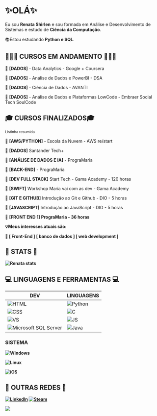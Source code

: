 <h1>✨OLÁ✨</h1>
<p>Eu sou <strong>Renata Shirlen</strong> e sou formada em Análise e Desenvolvimento de Sistemas e estudo de <strong>Ciência da Computação</strong>.</p>
<p>📚Estou estudando <strong>Python e SQL</strong>.
 
<h2>👩🏾‍💻 CURSOS EM ANDAMENTO 👩🏾‍💻</h2>
<p>💾 <strong>[DADOS]</strong> - Data Analytics - Google + Coursera </p>
<p>💾 <strong>[DADOS]</strong> - Análise de Dados e PowerBI - DSA </p>
<p>💾 <strong>[DADOS]</strong> - Ciência de Dados - AVANTI </p>
<p>💾 <strong>[DADOS]</strong> - Análise de Dados e Plataformas LowCode - Embraer Social Tech SoulCode  </p>

<h2>🎓 CURSOS FINALIZADOS🎓</h2>
<p><small>Listinha resumida</small></p>
<p>💾 <strong>[AWS/PYTHON]</strong> - Escola da Nuvem - AWS re/start </p>
<p>💾 <strong>[DADOS]</strong> Santander Tech+</p>
<p>💾 <strong>[ANÁLISE DE DADOS E IA]</strong> - PrograMaria</p>
<p>💾 <strong>[BACK-END]</strong> - PrograMaria</p>
<p>💾 <strong>[DEV FULL STACK]</strong> Start Tech - Gama Academy - 120 horas</p>
<p>💾 <strong>[SWIFT]</strong> Workshop Maria vai com as dev - Gama Academy</p>
<p>💾 <strong>[GIT E GITHUB]</strong> Introdução ao Git e Github - DIO - 5 horas</p>
<p>💾 <strong>[JAVASCRIPT]</strong> Introdução ao JavaScript - DIO - 5 horas</p>
<p>💾 <strong>[FRONT END 1] PrograMaria - 36 horas</p>

 
💡Meus interesses atuais são:</p> 
<p>🚀 <strong>[ Front-End ]</strong> <strong>[ banco de dados ]</strong> <strong>[ web development ]</strong> </p>

<h2>🔮 STATS 🔮</h2>

<p><img src="https://github-readme-stats.vercel.app/api?username=renatashirlen&amp;show_icons=true&amp;theme=cobalt" alt="Renata stats"></p>

<h2> 💻 LINGUAGENS E FERRAMENTAS 💻</h2>
<table>
<thead>
<tr>
<th>DEV</th>
<th>LINGUAGENS</th>
</tr>
</thead>

<tbody>
<tr>
<td><img src="https://img.shields.io/badge/HTML5-E34F26?style=for-the-badge&amp;logo=html5&amp;logoColor=white" alt="HTML"></td>
<td><img src="https://img.shields.io/badge/Python-3776AB?style=for-the-badge&logo=python&logoColor=white" alt="Python"</td>
</tr>
<tr>
<td><img src="https://img.shields.io/badge/CSS-239120?&amp;style=for-the-badge&amp;logo=css3&amp;logoColor=white" alt="CSS"></td>
<td><img src="https://img.shields.io/badge/C-00599C?style=for-the-badge&logo=c&logoColor=white" ALT="C">  </td>
</tr>
 <tr>
 <td><img src="https://flat.badgen.net/badge/icon/visualstudio?icon=visualstudio&amp;label" alt="VS"></td>
  <td><img src="https://img.shields.io/badge/JavaScript-F7DF1E?style=for-the-badge&amp;logo=javascript&amp;logoColor=black" alt="JS"></td>
</tr> 
 <tr>
  <td><img src="https://img.shields.io/badge/Microsoft_SQL_Server-CC2927?style=for-the-badge&logo=microsoft-sql-server&logoColor=white" alt="Microsoft SQL Server"></td>
  <td><img src="https://img.shields.io/badge/Java-ED8B00?style=for-the-badge&logo=openjdk&logoColor=white" alt="Java"></td>
 </tr>
</tbody>
</table>

<h3>SISTEMA</h3>

<p> <img src="https://img.shields.io/badge/Windows-0078D6?style=for-the-badge&amp;logo=windows&amp;logoColor=white" alt="Windows"></p>
<p> <img src="https://img.shields.io/badge/Linux-FCC624?style=for-the-badge&logo=linux&logoColor=black" alt="Linux"></p>
<p> <img src="https://img.shields.io/badge/iOS-000000?style=for-the-badge&logo=ios&logoColor=white" alt="iOS"></p>


<h2>👤 OUTRAS REDES 👤</h2>

<p><a href="https://www.linkedin.com/in/renatashirlen/"><img src="https://img.shields.io/badge/LinkedIn-0077B5?style=for-the-badge&amp;logo=linkedin&amp;logoColor=white" alt="LinkedIn"></a>
<a href="https://steamcommunity.com/id/itsmealis"><img src="https://img.shields.io/badge/Steam-000000?style=for-the-badge&amp;logo=steam&amp;logoColor=white" alt="Steam"></a>
<p>
<img src="https://komarev.com/ghpvc/?username=renatashirlen&color=dc143c" class="center">
